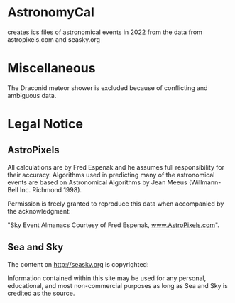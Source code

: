 # AstronomyCal
creates ics files of astronomical events in 2022 from the data from astropixels.com and seasky.org

# Miscellaneous
The Draconid meteor shower is excluded because of conflicting and ambiguous data.

# Legal Notice

## AstroPixels
All calculations are by Fred Espenak and he assumes full responsibility for their accuracy. Algorithms used in predicting many of the astronomical events are based on Astronomical Algorithms by Jean Meeus (Willmann-Bell Inc. Richmond 1998).

Permission is freely granted to reproduce this data when accompanied by the acknowledgment:

"Sky Event Almanacs Courtesy of Fred Espenak, www.AstroPixels.com".

## Sea and Sky
The content on http://seasky.org is copyrighted:

Information contained within this site may be used for any personal, educational, and most non-commercial purposes as long as Sea and Sky is credited as the source.
